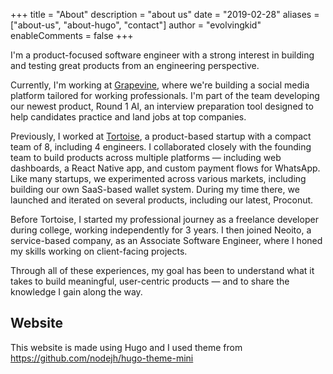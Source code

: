 +++
title = "About"
description = "about us"
date = "2019-02-28"
aliases = ["about-us", "about-hugo", "contact"]
author = "evolvingkid"
enableComments = false
+++

I'm a product-focused software engineer with a strong interest in building and testing great products from an engineering perspective.

Currently, I'm working at [Grapevine](https://www.grapevine.in/home), where we're building a social media platform tailored for working professionals. I'm part of the team developing our newest product, Round 1 AI, an interview preparation tool designed to help candidates practice and land jobs at top companies.

Previously, I worked at [Tortoise](https://tortoise.pro/), a product-based startup with a compact team of 8, including 4 engineers. I collaborated closely with the founding team to build products across multiple platforms — including web dashboards, a React Native app, and custom payment flows for WhatsApp. Like many startups, we experimented across various markets, including building our own SaaS-based wallet system. During my time there, we launched and iterated on several products, including our latest, Proconut.

Before Tortoise, I started my professional journey as a freelance developer during college, working independently for 3 years. I then joined Neoito, a service-based company, as an Associate Software Engineer, where I honed my skills working on client-facing projects.

Through all of these experiences, my goal has been to understand what it takes to build meaningful, user-centric products — and to share the knowledge I gain along the way.

## Website

This website is made using Hugo and I used theme from https://github.com/nodejh/hugo-theme-mini
